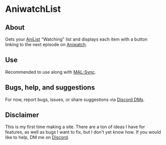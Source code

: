 # AniwatchList
## About
Gets your [AniList](https://anilist.co) "Watching" list and displays each item with a button linking to the next episode on [Aniwatch](https://aniwatch.me).
## Use
Recommended to use along with [MAL-Sync](https://chrome.google.com/webstore/detail/mal-sync/kekjfbackdeiabghhcdklcdoekaanoel?hl=en).
## Bugs, help, and suggestions
For now, report bugs, issues, or share suggestions via [Discord DMs](https://discord.com/users/707743097488146524).
## Disclaimer
This is my first time making a site. There are a ton of ideas I have for features, as well as bugs I want to fix, but I don't yet know how. If you would like to help, DM me on [Discord](https://discord.com/users/707743097488146524).
